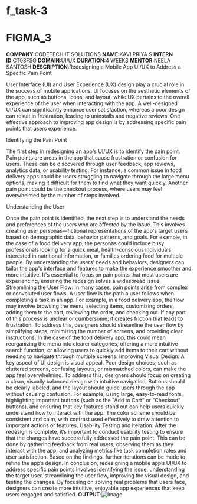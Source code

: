 # f_task-3
# FIGMA_3
**COMPANY**:CODETECH IT SOLUTIONS
**NAME**:KAVI PRIYA S
**INTERN ID**:CT08FSG
**DOMAIN**:UI/UX
**DURATION**:4 WEEKS
**MENTOR**:NEELA SANTOSH
**DESCRIPTION**:Redesigning a Mobile App UI/UX to Address a Specific Pain Point

User Interface (UI) and User Experience (UX) design play a crucial role in the success of mobile applications. UI focuses on the aesthetic elements of the app, such as buttons, icons, and layout, while UX pertains to the overall experience of the user when interacting with the app. A well-designed UI/UX can significantly enhance user satisfaction, whereas a poor design can result in frustration, leading to uninstalls and negative reviews. One effective approach to improving app design is by addressing specific pain points that users experience.

Identifying the Pain Point

The first step in redesigning an app's UI/UX is to identify the pain point. Pain points are areas in the app that cause frustration or confusion for users. These can be discovered through user feedback, app reviews, analytics data, or usability testing. For instance, a common issue in food delivery apps could be users struggling to navigate through the large menu options, making it difficult for them to find what they want quickly. Another pain point could be the checkout process, where users may feel overwhelmed by the number of steps involved.

Understanding the User

Once the pain point is identified, the next step is to understand the needs and preferences of the users who are affected by the issue. This involves creating user personas—fictional representations of the app's target users based on demographic data, behavior patterns, and goals. For example, in the case of a food delivery app, the personas could include busy professionals looking for a quick meal, health-conscious individuals interested in nutritional information, or families ordering food for multiple people.
By understanding the users' needs and behaviors, designers can tailor the app's interface and features to make the experience smoother and more intuitive. It's essential to focus on pain points that most users are experiencing, ensuring the redesign solves a widespread issue.
Streamlining the User Flow:
In many cases, pain points arise from complex or convoluted user flows. A user flow is the path a user follows when completing a task in an app. For example, in a food delivery app, the flow may involve browsing the menu, selecting items, customizing orders, adding them to the cart, reviewing the order, and checking out. If any part of this process is unclear or cumbersome, it creates friction that leads to frustration.
To address this, designers should streamline the user flow by simplifying steps, minimizing the number of screens, and providing clear instructions. In the case of the food delivery app, this could mean reorganizing the menu into clearer categories, offering a more intuitive search function, or allowing users to quickly add items to their cart without needing to navigate through multiple screens.
Improving Visual Design:
A key aspect of UI design is visual appeal. Poor design choices, such as cluttered screens, confusing layouts, or mismatched colors, can make the app feel overwhelming. To address this, designers should focus on creating a clean, visually balanced design with intuitive navigation. Buttons should be clearly labeled, and the layout should guide users through the app without causing confusion.
For example, using large, easy-to-read fonts, highlighting important buttons (such as the "Add to Cart" or "Checkout" buttons), and ensuring that key features stand out can help users quickly understand how to interact with the app. The color scheme should be consistent and calm, with contrast used effectively to draw attention to important actions or features.
Usability Testing and Iteration:
After the redesign is complete, it’s important to conduct usability testing to ensure that the changes have successfully addressed the pain point. This can be done by gathering feedback from real users, observing them as they interact with the app, and analyzing metrics like task completion rates and user satisfaction. Based on the findings, further iterations can be made to refine the app’s design.
In conclusion, redesigning a mobile app’s UI/UX to address specific pain points involves identifying the issue, understanding the target user, streamlining the user flow, improving the visual design, and testing the changes. By focusing on solving real problems that users face, designers can create more intuitive, enjoyable app experiences that keep users engaged and satisfied.
**OUTPUT**:![Image](https://github.com/user-attachments/assets/5935b1ff-fceb-4994-a81b-d340546e132e)

